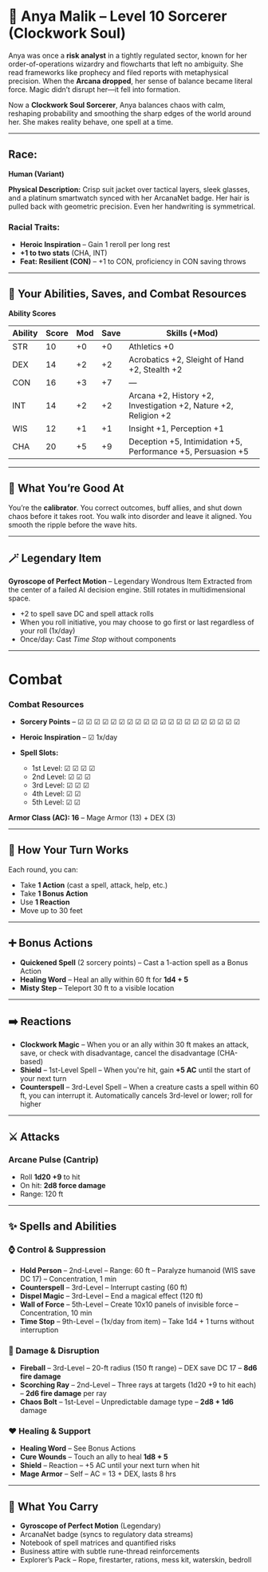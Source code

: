 # 🧬 Anya Malik – Level 10 Sorcerer (Clockwork Soul)

Anya was once a **risk analyst** in a tightly regulated sector, known for her order-of-operations wizardry and flowcharts that left no ambiguity. She read frameworks like prophecy and filed reports with metaphysical precision. When the **Arcana dropped**, her sense of balance became literal force. Magic didn’t disrupt her—it fell into formation.

Now a **Clockwork Soul Sorcerer**, Anya balances chaos with calm, reshaping probability and smoothing the sharp edges of the world around her. She makes reality behave, one spell at a time.

---

## Race:

**Human (Variant)**

**Physical Description:** Crisp suit jacket over tactical layers, sleek glasses, and a platinum smartwatch synced with her ArcanaNet badge. Her hair is pulled back with geometric precision. Even her handwriting is symmetrical.

### Racial Traits:

* **Heroic Inspiration** – Gain 1 reroll per long rest
* **+1 to two stats** (CHA, INT)
* **Feat: Resilient (CON)** – +1 to CON, proficiency in CON saving throws

---

## 🧠 Your Abilities, Saves, and Combat Resources

**Ability Scores**

| Ability | Score | Mod | Save | Skills (+Mod)                                                   |
| ------- | ----- | --- | ---- | --------------------------------------------------------------- |
| STR     | 10    | +0  | +0   | Athletics +0                                                    |
| DEX     | 14    | +2  | +2   | Acrobatics +2, Sleight of Hand +2, Stealth +2                   |
| CON     | 16    | +3  | +7   | —                                                               |
| INT     | 14    | +2  | +2   | Arcana +2, History +2, Investigation +2, Nature +2, Religion +2 |
| WIS     | 12    | +1  | +1   | Insight +1, Perception +1                                       |
| CHA     | 20    | +5  | +9   | Deception +5, Intimidation +5, Performance +5, Persuasion +5    |

---

## 🎯 What You’re Good At

You’re the **calibrator**. You correct outcomes, buff allies, and shut down chaos before it takes root. You walk into disorder and leave it aligned. You smooth the ripple before the wave hits.

---

## 🪄 Legendary Item

**Gyroscope of Perfect Motion** – Legendary Wondrous Item
Extracted from the center of a failed AI decision engine. Still rotates in multidimensional space.

* +2 to spell save DC and spell attack rolls
* When you roll initiative, you may choose to go first or last regardless of your roll (1x/day)
* Once/day: Cast *Time Stop* without components

---

# Combat

### Combat Resources

* **Sorcery Points** – ☑ ☑ ☑ ☑ ☑ ☑ ☑ ☑ ☑ ☑ ☑ ☑ ☑ ☑ ☑ ☑ ☑ ☑ ☑ ☑
* **Heroic Inspiration** – ☑ 1x/day
* **Spell Slots:**

  * 1st Level: ☑ ☑ ☑ ☑
  * 2nd Level: ☑ ☑ ☑
  * 3rd Level: ☑ ☑ ☑
  * 4th Level: ☑ ☑
  * 5th Level: ☑ ☑

**Armor Class (AC): 16** – Mage Armor (13) + DEX (3)

---

## 🤜 How Your Turn Works

Each round, you can:

* Take **1 Action** (cast a spell, attack, help, etc.)
* Take **1 Bonus Action**
* Use **1 Reaction**
* Move up to 30 feet

---

## ➕ Bonus Actions

* **Quickened Spell** (2 sorcery points) – Cast a 1-action spell as a Bonus Action
* **Healing Word** – Heal an ally within 60 ft for **1d4 + 5**
* **Misty Step** – Teleport 30 ft to a visible location

---

## ➡️ Reactions

* **Clockwork Magic** – When you or an ally within 30 ft makes an attack, save, or check with disadvantage, cancel the disadvantage (CHA-based)
* **Shield** – 1st-Level Spell – When you're hit, gain **+5 AC** until the start of your next turn
* **Counterspell** – 3rd-Level Spell – When a creature casts a spell within 60 ft, you can interrupt it. Automatically cancels 3rd-level or lower; roll for higher

---

## ⚔️ Attacks

### Arcane Pulse (Cantrip)

* Roll **1d20 +9** to hit
* On hit: **2d8 force damage**
* Range: 120 ft

---

## ✨ Spells and Abilities

### ⌚ Control & Suppression

* **Hold Person** – 2nd-Level – Range: 60 ft – Paralyze humanoid (WIS save DC 17) – Concentration, 1 min
* **Counterspell** – 3rd-Level – Interrupt casting (60 ft)
* **Dispel Magic** – 3rd-Level – End a magical effect (120 ft)
* **Wall of Force** – 5th-Level – Create 10x10 panels of invisible force – Concentration, 10 min
* **Time Stop** – 9th-Level – (1x/day from item) – Take 1d4 + 1 turns without interruption

### 🔪 Damage & Disruption

* **Fireball** – 3rd-Level – 20-ft radius (150 ft range) – DEX save DC 17 – **8d6 fire damage**
* **Scorching Ray** – 2nd-Level – Three rays at targets (1d20 +9 to hit each) – **2d6 fire damage** per ray
* **Chaos Bolt** – 1st-Level – Unpredictable damage type – **2d8 + 1d6** damage

### ❤️ Healing & Support

* **Healing Word** – See Bonus Actions
* **Cure Wounds** – Touch an ally to heal **1d8 + 5**
* **Shield** – Reaction – +5 AC until your next turn when hit
* **Mage Armor** – Self – AC = 13 + DEX, lasts 8 hrs

---

## 💼 What You Carry

* **Gyroscope of Perfect Motion** (Legendary)
* ArcanaNet badge (syncs to regulatory data streams)
* Notebook of spell matrices and quantified risks
* Business attire with subtle rune-thread reinforcements
* Explorer’s Pack – Rope, firestarter, rations, mess kit, waterskin, bedroll
